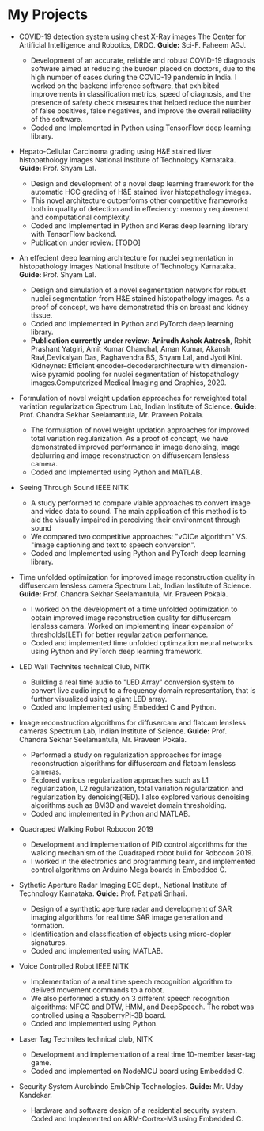 # My Projects

- COVID-19 detection system using chest X-Ray images
The Center for Artificial Intelligence and Robotics, DRDO. **Guide:** Sci-F. Faheem AGJ.
    - Development of an accurate, reliable and robust COVID-19 diagnosis software aimed at reducing the burden placed on doctors, due to the high number of cases during the COVID-19 pandemic in India. I worked on the backend inference software, that exhibited improvements in classification metrics, speed of diagnosis, and the presence of safety check measures that helped reduce the number of false positives, false negatives, and improve the overall reliability of the software. 
    - Coded and Implemented in Python using TensorFlow deep learning library.
- Hepato-Cellular Carcinoma grading using H\&E stained liver histopathology images
National Institute of Technology Karnataka. **Guide:** Prof. Shyam Lal.
    - Design and development of a novel deep learning framework for the automatic HCC grading of H\&E stained liver histopathology images.
    - This novel architecture outperforms other competitive frameworks both in quality of detection and in effeciency: memory requirement and computational complexity.
    - Coded and Implemented in Python and Keras deep learning library with TensorFlow backend. 
    - Publication under review: 
    [TODO]
- An effecient deep learning architecture for nuclei segmentation in histopathology images 
National Institute of Technology Karnataka. **Guide:** Prof. Shyam Lal.
    - Design and simulation of a novel segmentation network for robust nuclei segmentation from H\&E stained histopathology images. As a proof of concept, we have demonstrated this on breast and kidney tissue. 
    - Coded and Implemented in Python and PyTorch deep learning library. 
    - **Publication currently under review:**
    **Anirudh Ashok Aatresh**, Rohit Prashant Yatgiri, Amit Kumar Chanchal, Aman Kumar, Akansh Ravi,Devikalyan Das, Raghavendra BS, Shyam Lal, and Jyoti Kini. Kidneynet: Efficient encoder–decoderarchitecture with dimension-wise pyramid pooling for nuclei segmentation of histopathology images.Computerized Medical Imaging and Graphics, 2020.

- Formulation of novel weight updation approaches for reweighted total variation regularization
Spectrum Lab, Indian Institute of Science. **Guide:** Prof. Chandra Sekhar Seelamantula, Mr. Praveen Pokala. 
    - The formulation of novel weight updation approaches for improved total variation regularization. As a proof of concept, we have demonstrated improved performance in image denoising, image deblurring and image reconstruction on diffusercam lensless camera.
    - Coded and Implemented using Python and MATLAB.

- Seeing Through Sound
IEEE NITK 
    - A study performed to compare viable approaches to convert image and video data to sound. The main application of this method is to aid the visually impaired in perceiving their environment through sound
    - We compared two competitive approaches: "vOICe algorithm" VS. "image captioning and text to speech conversion".
    - Coded and Implemented using Python and PyTorch deep learning library.

- Time unfolded optimization for improved image reconstruction quality in diffusercam lensless camera
Spectrum Lab, Indian Institute of Science. **Guide:** Prof. Chandra Sekhar Seelamantula, Mr. Praveen Pokala. 
    - I worked on the development of a time unfolded optimization to obtain improved image reconstruction quality for diffusercam lensless camera. Worked on implementing linear expansion of thresholds(LET) for better regularization performance. 
    - Coded and implemented time unfolded optimzation neural networks using Python and PyTorch deep learning framework. 

- LED Wall
Technites technical Club, NITK
    - Building a real time audio to "LED Array" conversion system to convert live audio input to a frequency domain representation, that is further visualized using a giant LED array. 
    - Coded and Implemented using Embedded C and Python. 

- Image reconstruction algorithms for diffusercam and flatcam lensless cameras
Spectrum Lab, Indian Institute of Science. **Guide:** Prof. Chandra Sekhar Seelamantula, Mr. Praveen Pokala. 
    - Performed a study on regularization approaches for image reconstruction algorithms for diffusercam and flatcam lensless cameras. 
    - Explored various regularization approaches such as L1 regularization, L2 regularization, total variation regularization and regularization by denoising(RED). I also explored various denoising algorithms such as BM3D and wavelet domain thresholding. 
    - Coded and implemented in Python and MATLAB.

- Quadraped Walking Robot
Robocon 2019
    - Development and implementation of PID control algorithms for the walking mechanism of the Quadraped robot build for Robocon 2019. 
    - I worked in the electronics and programming team, and implemented control algorithms on Arduino Mega boards in Embedded C. 

- Sythetic Aperture Radar Imaging
ECE dept., National Institute of Technology Karnataka. **Guide:** Prof. Patipati Srihari.
    - Design of a synthetic aperture radar and development of SAR imaging algorithms for real time SAR image generation and formation.
    - Identification and classification of objects using micro-dopler signatures.
    - Coded and implemented using MATLAB.

- Voice Controlled Robot
IEEE NITK
    - Implementation of a real time speech recognition algorithm to delived movement commands to a robot.
    - We also performed a study on 3 different speech recognition algorithms: MFCC and DTW, HMM, and DeepSpeech. The robot was controlled using a RaspberryPi-3B board.
    - Coded and implemented using Python.

- Laser Tag
Technites technical club, NITK
    - Development and implementation of a real time 10-member laser-tag game.
    - Coded and implemented on NodeMCU board using Embedded C. 

- Security System 
Aurobindo EmbChip Technologies. **Guide:** Mr. Uday Kandekar.
    - Hardware and software design of a residential security system. Coded and Implemented on ARM-Cortex-M3 using Embedded C.

